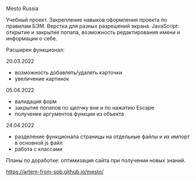 Mesto Russia

Учебный проект.
Закрепление навыков оформления проекта по правилам БЭМ.
Верстка для разных разрешений экрана.
JavaScript: открытие и закрытие попапа, возможность редактирования имени и информации о себе.

Расширен функционал:

20.03.2022 
- возможность добавлять/удалять карточки
- увеличение картинок

05.04.2022
- валидация форм
- закрытие попапов по щелчку вне и по нажатию Escape
- получение аргументов функции из объекта

24.04.2022
- разделение функционала страницы на отдельные файлы и их импорт в основной js файл
- работа с классами 

Планы по доработке: оптимизация сайта при получении новых знаний.

https://artem-from-spb.github.io/mesto/
